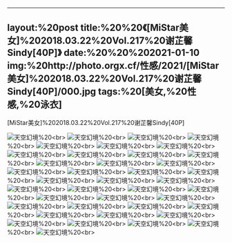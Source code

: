 ﻿---
layout:%20post
title:%20%20《[MiStar美女]%202018.03.22%20Vol.217%20谢芷馨Sindy[40P]》
date:%20%20%202021-01-10
img:%20http://photo.orgx.cf/性感/2021/[MiStar美女]%202018.03.22%20Vol.217%20谢芷馨Sindy[40P]/000.jpg
tags:%20[美女,%20性感,%20泳衣]
---

[MiStar美女]%202018.03.22%20Vol.217%20谢芷馨Sindy[40P]



![天空幻境](http://photo.orgx.cf/性感/2021/[MiStar美女]%202018.03.22%20Vol.217%20谢芷馨Sindy[40P]/001.jpg%20''天空幻境'')%20<br>
![天空幻境](http://photo.orgx.cf/性感/2021/[MiStar美女]%202018.03.22%20Vol.217%20谢芷馨Sindy[40P]/002.jpg%20''天空幻境'')%20<br>
![天空幻境](http://photo.orgx.cf/性感/2021/[MiStar美女]%202018.03.22%20Vol.217%20谢芷馨Sindy[40P]/003.jpg%20''天空幻境'')%20<br>
![天空幻境](http://photo.orgx.cf/性感/2021/[MiStar美女]%202018.03.22%20Vol.217%20谢芷馨Sindy[40P]/004.jpg%20''天空幻境'')%20<br>
![天空幻境](http://photo.orgx.cf/性感/2021/[MiStar美女]%202018.03.22%20Vol.217%20谢芷馨Sindy[40P]/005.jpg%20''天空幻境'')%20<br>
![天空幻境](http://photo.orgx.cf/性感/2021/[MiStar美女]%202018.03.22%20Vol.217%20谢芷馨Sindy[40P]/006.jpg%20''天空幻境'')%20<br>
![天空幻境](http://photo.orgx.cf/性感/2021/[MiStar美女]%202018.03.22%20Vol.217%20谢芷馨Sindy[40P]/007.jpg%20''天空幻境'')%20<br>
![天空幻境](http://photo.orgx.cf/性感/2021/[MiStar美女]%202018.03.22%20Vol.217%20谢芷馨Sindy[40P]/008.jpg%20''天空幻境'')%20<br>
![天空幻境](http://photo.orgx.cf/性感/2021/[MiStar美女]%202018.03.22%20Vol.217%20谢芷馨Sindy[40P]/009.jpg%20''天空幻境'')%20<br>
![天空幻境](http://photo.orgx.cf/性感/2021/[MiStar美女]%202018.03.22%20Vol.217%20谢芷馨Sindy[40P]/010.jpg%20''天空幻境'')%20<br>
![天空幻境](http://photo.orgx.cf/性感/2021/[MiStar美女]%202018.03.22%20Vol.217%20谢芷馨Sindy[40P]/011.jpg%20''天空幻境'')%20<br>
![天空幻境](http://photo.orgx.cf/性感/2021/[MiStar美女]%202018.03.22%20Vol.217%20谢芷馨Sindy[40P]/012.jpg%20''天空幻境'')%20<br>
![天空幻境](http://photo.orgx.cf/性感/2021/[MiStar美女]%202018.03.22%20Vol.217%20谢芷馨Sindy[40P]/013.jpg%20''天空幻境'')%20<br>
![天空幻境](http://photo.orgx.cf/性感/2021/[MiStar美女]%202018.03.22%20Vol.217%20谢芷馨Sindy[40P]/014.jpg%20''天空幻境'')%20<br>
![天空幻境](http://photo.orgx.cf/性感/2021/[MiStar美女]%202018.03.22%20Vol.217%20谢芷馨Sindy[40P]/015.jpg%20''天空幻境'')%20<br>
![天空幻境](http://photo.orgx.cf/性感/2021/[MiStar美女]%202018.03.22%20Vol.217%20谢芷馨Sindy[40P]/016.jpg%20''天空幻境'')%20<br>
![天空幻境](http://photo.orgx.cf/性感/2021/[MiStar美女]%202018.03.22%20Vol.217%20谢芷馨Sindy[40P]/017.jpg%20''天空幻境'')%20<br>
![天空幻境](http://photo.orgx.cf/性感/2021/[MiStar美女]%202018.03.22%20Vol.217%20谢芷馨Sindy[40P]/018.jpg%20''天空幻境'')%20<br>
![天空幻境](http://photo.orgx.cf/性感/2021/[MiStar美女]%202018.03.22%20Vol.217%20谢芷馨Sindy[40P]/019.jpg%20''天空幻境'')%20<br>
![天空幻境](http://photo.orgx.cf/性感/2021/[MiStar美女]%202018.03.22%20Vol.217%20谢芷馨Sindy[40P]/020.jpg%20''天空幻境'')%20<br>
![天空幻境](http://photo.orgx.cf/性感/2021/[MiStar美女]%202018.03.22%20Vol.217%20谢芷馨Sindy[40P]/021.jpg%20''天空幻境'')%20<br>
![天空幻境](http://photo.orgx.cf/性感/2021/[MiStar美女]%202018.03.22%20Vol.217%20谢芷馨Sindy[40P]/022.jpg%20''天空幻境'')%20<br>
![天空幻境](http://photo.orgx.cf/性感/2021/[MiStar美女]%202018.03.22%20Vol.217%20谢芷馨Sindy[40P]/023.jpg%20''天空幻境'')%20<br>
![天空幻境](http://photo.orgx.cf/性感/2021/[MiStar美女]%202018.03.22%20Vol.217%20谢芷馨Sindy[40P]/024.jpg%20''天空幻境'')%20<br>
![天空幻境](http://photo.orgx.cf/性感/2021/[MiStar美女]%202018.03.22%20Vol.217%20谢芷馨Sindy[40P]/025.jpg%20''天空幻境'')%20<br>
![天空幻境](http://photo.orgx.cf/性感/2021/[MiStar美女]%202018.03.22%20Vol.217%20谢芷馨Sindy[40P]/026.jpg%20''天空幻境'')%20<br>
![天空幻境](http://photo.orgx.cf/性感/2021/[MiStar美女]%202018.03.22%20Vol.217%20谢芷馨Sindy[40P]/027.jpg%20''天空幻境'')%20<br>
![天空幻境](http://photo.orgx.cf/性感/2021/[MiStar美女]%202018.03.22%20Vol.217%20谢芷馨Sindy[40P]/028.jpg%20''天空幻境'')%20<br>
![天空幻境](http://photo.orgx.cf/性感/2021/[MiStar美女]%202018.03.22%20Vol.217%20谢芷馨Sindy[40P]/029.jpg%20''天空幻境'')%20<br>
![天空幻境](http://photo.orgx.cf/性感/2021/[MiStar美女]%202018.03.22%20Vol.217%20谢芷馨Sindy[40P]/030.jpg%20''天空幻境'')%20<br>
![天空幻境](http://photo.orgx.cf/性感/2021/[MiStar美女]%202018.03.22%20Vol.217%20谢芷馨Sindy[40P]/031.jpg%20''天空幻境'')%20<br>
![天空幻境](http://photo.orgx.cf/性感/2021/[MiStar美女]%202018.03.22%20Vol.217%20谢芷馨Sindy[40P]/032.jpg%20''天空幻境'')%20<br>
![天空幻境](http://photo.orgx.cf/性感/2021/[MiStar美女]%202018.03.22%20Vol.217%20谢芷馨Sindy[40P]/033.jpg%20''天空幻境'')%20<br>
![天空幻境](http://photo.orgx.cf/性感/2021/[MiStar美女]%202018.03.22%20Vol.217%20谢芷馨Sindy[40P]/034.jpg%20''天空幻境'')%20<br>
![天空幻境](http://photo.orgx.cf/性感/2021/[MiStar美女]%202018.03.22%20Vol.217%20谢芷馨Sindy[40P]/035.jpg%20''天空幻境'')%20<br>
![天空幻境](http://photo.orgx.cf/性感/2021/[MiStar美女]%202018.03.22%20Vol.217%20谢芷馨Sindy[40P]/036.jpg%20''天空幻境'')%20<br>
![天空幻境](http://photo.orgx.cf/性感/2021/[MiStar美女]%202018.03.22%20Vol.217%20谢芷馨Sindy[40P]/037.jpg%20''天空幻境'')%20<br>
![天空幻境](http://photo.orgx.cf/性感/2021/[MiStar美女]%202018.03.22%20Vol.217%20谢芷馨Sindy[40P]/038.jpg%20''天空幻境'')%20<br>
![天空幻境](http://photo.orgx.cf/性感/2021/[MiStar美女]%202018.03.22%20Vol.217%20谢芷馨Sindy[40P]/039.jpg%20''天空幻境'')%20<br>
![天空幻境](http://photo.orgx.cf/性感/2021/[MiStar美女]%202018.03.22%20Vol.217%20谢芷馨Sindy[40P]/040.jpg%20''天空幻境'')%20<br>